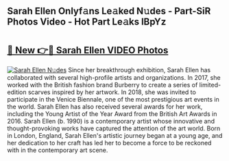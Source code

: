 ## Sarah Ellen Onlyf𝚊ns Le𝚊ked N𝚞des - Part-SiR Photos Video - Hot Part Le𝚊ks lBpYz

# <h2><a href="http://ab46178.deff.icu/?id=Sarah+Ellen">🔗 New 👉🔴 Sarah Ellen VIDEO Photos</a></h2>

[![Sarah Ellen N𝚞des](https://i.imgur.com/rIISA9y.gif)](http://ab46178.deff.icu/?id=Sarah+Ellen)
Since her breakthrough exhibition, Sarah Ellen has collaborated with several high-profile artists and organizations. In 2017, she worked with the British fashion brand Burberry to create a series of limited-edition scarves inspired by her artwork. In 2018, she was invited to participate in the Venice Biennale, one of the most prestigious art events in the world. Sarah Ellen has also received several awards for her work, including the Young Artist of the Year Award from the British Art Awards in 2016. Sarah Ellen (b. 1990) is a contemporary artist whose innovative and thought-provoking works have captured the attention of the art world. Born in London, England, Sarah Ellen's artistic journey began at a young age, and her dedication to her craft has led her to become a force to be reckoned with in the contemporary art scene.
